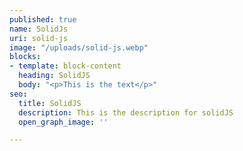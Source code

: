 ```yaml
---
published: true
name: SolidJs
uri: solid-js
image: "/uploads/solid-js.webp"
blocks:
- template: block-content
  heading: SolidJS
  body: "<p>This is the text</p>"
seo:
  title: SolidJS
  description: This is the description for solidJS
  open_graph_image: ''

---
```

